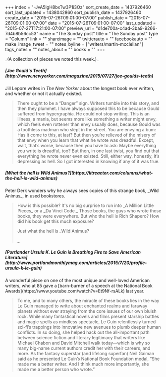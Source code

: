 +++
index = "-JvA5IgH8bxTw3P1i3Oz"
sort_create_date = 1437926460
sort_last_updated = 1438042860
sort_publish_date = 1437926460
create_date = "2015-07-26T09:01:00-07:00"
publish_date = "2015-07-26T09:01:00-07:00"
date = "2015-07-26T09:01:00-07:00"
last_updated = "2015-07-27T17:21:00-07:00"
preview_url = "d1de700a-c4ad-3ba9-9266-7d4b8b56cc53"
name = "The Sunday post"
title = "The Sunday post"
type = "Column"
link = ""
shareimage = ""
twitterauto = ""
facebookauto = ""
make_image_tweet = ""
notes_byline = ["writers/martin-mcclellan"]
tags_notes = ""
notes_about = ""
books = ""
+++
<p class="small">_(A collection of pieces we noted this week.)_</p>

<h5>[Joe Gould's Teeth](http://www.newyorker.com/magazine/2015/07/27/joe-goulds-teeth)</h5>

Jill Lepore writes in _The New Yorker_ about the longest book ever written, and whether or not it actually existed.

<blockquote>There ought to be a “Danger” sign. Writers tumble into this story, and then they plummet. I have always supposed this to be because Gould suffered from hypergraphia. He could not stop writing. This is an illness, a mania, but seems more like something a writer might envy, which feels even rottener than envy usually does, because Gould was a toothless madman who slept in the street. You are envying a bum: Has it come to this, at last? But then you’re relieved of the misery of that envy when you learn that what he wrote was dreadful. Except, wait, that’s worse, because then you have to ask: Maybe everything you write is dreadful, too? But then, in one last twist, you find out that everything he wrote never even existed. Still, either way, honestly, it’s depressing as hell. So I got interested in knowing if any of it was true.</blockquote>

<h5>[What the hell is Wild Animus?](https://litreactor.com/columns/what-the-hell-is-wild-animus)</h5>

<p class="noindent">Peter Derk wonders why he always sees copies of this strange book, _Wild Animus_, in used bookstores.</p> 

<blockquote>How is this possible? It's no big surprise to run into _A Million Little Pieces_ or a _Da Vinci Code._ Those books, the guys who wrote those books, they were everywhere. But who the hell is Rich Shapero?  How did his book get this much exposure?

<p>Just what the hell is _Wild Animus?</p>_</blockquote>

<h5>[Portlander Ursula K. Le Guin is Breathing Fire to Save American Literature](http://www.portlandmonthlymag.com/articles/2015/7/20/profile-ursula-k-le-guin)</h5>

<p class="noindent">A wonderful piece on one of the most unique and well-loved American writers, who at 85 gave a [barn-burner of a speech at the National Book Awards](https://www.youtube.com/watch?v=Et9Nf-rsALk) last year.</p>

<blockquote>To me, and to many others, the miracle of these books lies in the way Le Guin managed to write about enchanted realms and faraway planets without ever straying from the core issues of our own bluish rock. While many fantastical novels and films present starship battles and magic spells as mindless spectacle, Le Guin relentlessly turned sci-fi’s trappings into innovative new avenues to plumb deeper human conflicts. In so doing, she helped hack out the all-important path between science fiction and literary legitimacy that writers like Michael Chabon and David Mitchell walk today—which is why so many big-name current authors credit her with their careers, and more. As the fantasy superstar (and lifelong superfan) Neil Gaiman said as he presented Le Guin’s National Book Foundation medal, “She made me a better writer. And I think much more importantly, she made me a better person who wrote.”</blockquote>

